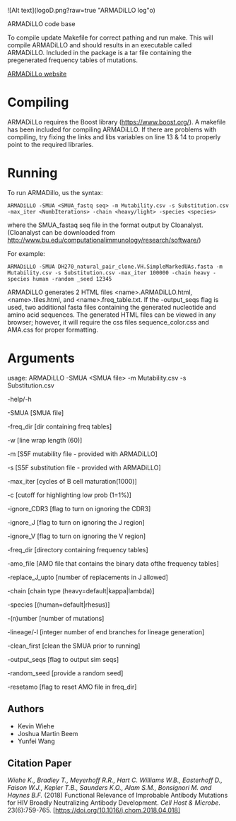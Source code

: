 ![Alt text](logoD.png?raw=true "ARMADiLLO log"o)

ARMADiLLO code base

To compile update Makefile for correct pathing and run make. This will compile ARMADiLLO and should results in an executable called ARMADiLLO. Included in the package is a tar file containing the pregenerated frequency tables of mutations.


[ARMADiLLo website](https://armadillo.dhvi.duke.edu/)

# Compiling
ARMADiLLo requires the Boost library (https://www.boost.org/).
A makefile has been included for compiling ARMADiLLO. If there are problems with compiling, try fixing the links and libs variables on line 13 & 14 to properly point to the required libraries.


# Running

To run ARMADillo, us the syntax:

```
ARMADiLLO -SMUA <SMUA_fastq seq> -m Mutability.csv -s Substitution.csv -max_iter <NumbIterations> -chain <heavy/light> -species <species>
```
where the SMUA_fastaq seq file in the format output by Cloanalyst. (Cloanalyst can be downloaded from http://www.bu.edu/computationalimmunology/research/software/)

For example:
```
ARMADiLLO -SMUA DH270_natural_pair_clone.VH.SimpleMarkedUAs.fasta -m Mutability.csv -s Substitution.csv -max_iter 100000 -chain heavy -species human -random _seed 12345
```
ARMADiLLO generates 2 HTML files \<name\>.ARMADiLLO.html, \<name\>.tiles.html, and \<name\>.freq_table.txt. If the -output_seqs flag is used, two additional fasta files containing the generated nucleotide and amino acid sequences. The generated HTML files can be viewed in any browser; however, it will require the css files sequence_color.css and AMA.css for proper formatting.


# Arguments
usage: ARMADiLLO -SMUA \<SMUA file\> -m Mutability.csv -s Substitution.csv <optional arguments>

-help/-h

-SMUA \[SMUA file\]

-freq_dir \[dir containing freq tables\]

-w \[line wrap length (60)\]

-m \[S5F mutability file - provided with ARMADiLLO\]

-s \[S5F substitution file - provided with ARMADiLLO\]

-max_iter \[cycles of B cell maturation(1000)\]

-c \[cutoff for highlighting low prob (1=1%)\]

-ignore_CDR3 \[flag to turn on ignoring the CDR3\]

-ignore_J \[flag to turn on ignoring the J region\]

-ignore_V \[flag to turn on ignoring the V region\]

-freq_dir \[directory containing frequency tables\]

-amo_file \[AMO file that contains the binary data ofthe frequency tables\]

-replace_J_upto [number of replacements in J allowed\]

-chain \[chain type (heavy=default|kappa|lambda)\]

-species \[(human=default|rhesus)\]

-\(n\)umber \[number of mutations\]

-lineage/-l \[integer number of end branches for lineage generation\]

-clean_first \[clean the SMUA prior to running\]

-output_seqs \[flag to output sim seqs\]

-random_seed \[provide a random seed\]

-resetamo \[flag to reset AMO file in freq_dir\]

## Authors

* Kevin Wiehe
* Joshua Martin Beem
* Yunfei Wang

## Citation Paper

*Wiehe K., Bradley T., Meyerhoff R.R., Hart C. Williams W.B., Easterhoff D., Faison W.J., Kepler T.B., Saunders K.O., Alam S.M., Bonsignori M. and Haynes B.F.* (2018) Functional Relevance of Improbable Antibody Mutations for HIV Broadly Neutralizing Antibody Development. *Cell Host & Microbe*. 23(6):759-765.
[https://doi.org/10.1016/j.chom.2018.04.018]
